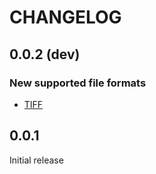 # CHANGELOG

## 0.0.2 (dev)

### New supported file formats

- [TIFF](https://en.wikipedia.org/wiki/Tagged_Image_File_Format)

## 0.0.1

Initial release

